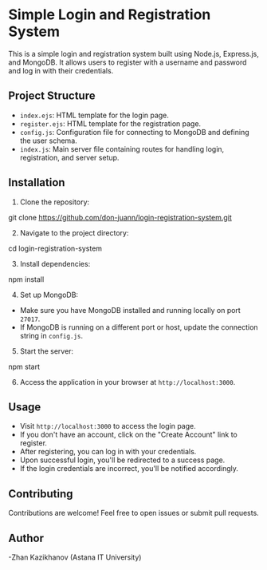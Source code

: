 # Simple Login and Registration System

This is a simple login and registration system built using Node.js, Express.js, and MongoDB. It allows users to register with a username and password and log in with their credentials.

## Project Structure

- `index.ejs`: HTML template for the login page.
- `register.ejs`: HTML template for the registration page.
- `config.js`: Configuration file for connecting to MongoDB and defining the user schema.
- `index.js`: Main server file containing routes for handling login, registration, and server setup.

## Installation

1. Clone the repository:

git clone https://github.com/don-juann/login-registration-system.git

2. Navigate to the project directory:

cd login-registration-system

3. Install dependencies:

npm install

4. Set up MongoDB:
- Make sure you have MongoDB installed and running locally on port `27017`.
- If MongoDB is running on a different port or host, update the connection string in `config.js`.

5. Start the server:

npm start

6. Access the application in your browser at `http://localhost:3000`.

## Usage

- Visit `http://localhost:3000` to access the login page.
- If you don't have an account, click on the "Create Account" link to register.
- After registering, you can log in with your credentials.
- Upon successful login, you'll be redirected to a success page.
- If the login credentials are incorrect, you'll be notified accordingly.

## Contributing

Contributions are welcome! Feel free to open issues or submit pull requests.

## Author

-Zhan Kazikhanov (Astana IT University)

